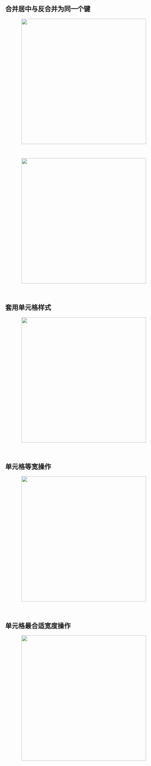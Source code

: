 ## 合并居中与反合并为同一个键

<p align="center"><img src="https://cdn.jsdelivr.net/gh/zb9678/img@main/im7/03.18:08:34:29.png" style="width:400px;"></p><br>

<p align="center"><img src="https://cdn.jsdelivr.net/gh/zb9678/img@main/im7/03.18:08:32:29.png" style="width:400px;"></p><br>

## 套用单元格样式

<p align="center"><img src="https://cdn.jsdelivr.net/gh/zb9678/img@main/im7/03.18:08:41:42.png" style="width:400px;"></p><br>

## 单元格等宽操作

<p align="center"><img src="https://cdn.jsdelivr.net/gh/zb9678/img@main/im7/03.18:08:54:00.png" style="width:400px;"></p><br>

## 单元格最合适宽度操作

<p align="center"><img src="https://cdn.jsdelivr.net/gh/zb9678/img@main/im7/03.18:08:51:03.png" style="width:400px;"></p><br>









